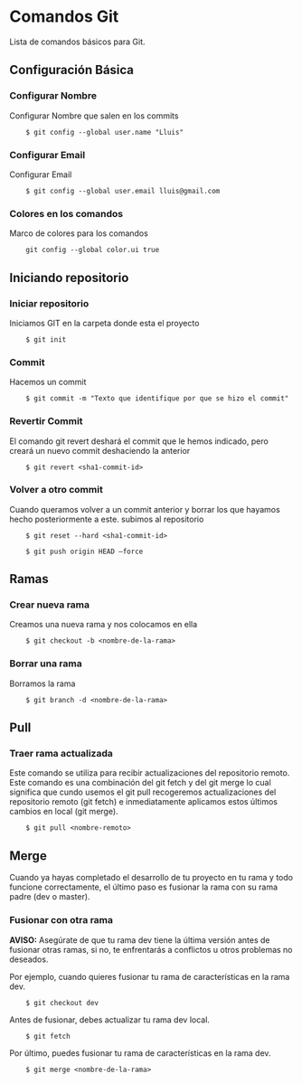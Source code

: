 # Comandos Git
Lista de comandos básicos para Git.

## Configuración Básica
### Configurar Nombre
Configurar Nombre que salen en los commits
```ssh
	$ git config --global user.name "Lluis"
```
### Configurar Email
Configurar Email
```ssh	
	$ git config --global user.email lluis@gmail.com
```
### Colores en los comandos
Marco de colores para los comandos
```ssh
	git config --global color.ui true
```

## Iniciando repositorio
### Iniciar repositorio
Iniciamos GIT en la carpeta donde esta el proyecto
```ssh
	$ git init
```
### Commit 
Hacemos un commit
```ssh
	$ git commit -m "Texto que identifique por que se hizo el commit"
```
### Revertir Commit
El comando git revert deshará el commit que le hemos indicado, pero creará un nuevo commit deshaciendo la anterior
```ssh
	$ git revert <sha1-commit-id>
```
### Volver a otro commit
Cuando queramos volver a un commit anterior y borrar los que hayamos hecho posteriormente a este.
subimos al repositorio
```ssh
	$ git reset --hard <sha1-commit-id>
```
```ssh
	$ git push origin HEAD –force
```

## Ramas
### Crear nueva rama
Creamos una nueva rama y nos colocamos en ella
```ssh
	$ git checkout -b <nombre-de-la-rama>
```
### Borrar una rama
Borramos la rama
```ssh
	$ git branch -d <nombre-de-la-rama>
```

## Pull
### Traer rama actualizada
Este comando se utiliza para recibir actualizaciones del repositorio remoto. Este comando es una combinación del git fetch y del git merge lo cual significa que cundo usemos el git pull recogeremos actualizaciones del repositorio remoto (git fetch) e inmediatamente aplicamos estos últimos cambios en local (git merge).
```ssh
	$ git pull <nombre-remoto>
```

## Merge
Cuando ya hayas completado el desarrollo de tu proyecto en tu rama y todo funcione correctamente, el último paso es fusionar la rama con su rama padre (dev o master). 
### Fusionar con otra rama
**AVISO:**
Asegúrate de que tu rama dev tiene la última versión antes de fusionar otras ramas, si no, te enfrentarás a conflictos u otros problemas no deseados.

Por ejemplo, cuando quieres fusionar tu rama de características en la rama dev.
```ssh
	$ git checkout dev
```
Antes de fusionar, debes actualizar tu rama dev local.
```ssh
	$ git fetch
```
Por último, puedes fusionar tu rama de características en la rama dev.
```ssh
	$ git merge <nombre-de-la-rama>
```
